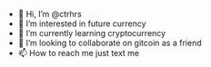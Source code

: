 - 👋 Hi, I’m @ctrhrs
- 👀 I’m interested in future currency
- 🌱 I’m currently learning cryptocurrency
- 💞️ I’m looking to collaborate on gitcoin as a friend
- 📫 How to reach me just text me

<!---
ctrhrs/ctrhrs is a ✨ special ✨ repository because its `README.md` (this file) appears on your GitHub profile.
You can click the Preview link to take a look at your changes.
--->
